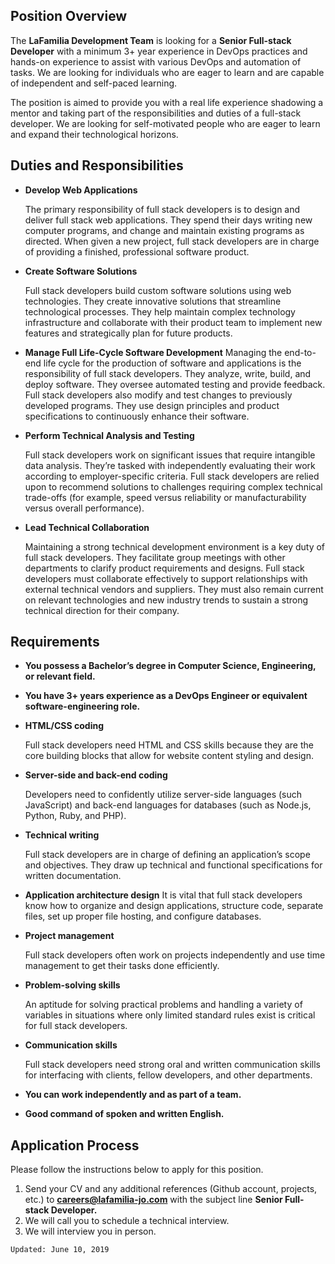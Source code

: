 ## Position Overview

The **LaFamilia Development Team** is looking for a **Senior Full-stack Developer** with a minimum 3+ year experience in DevOps practices and hands-on experience to assist with various DevOps and automation of tasks. We are looking for individuals who are eager to learn and are capable of independent and self-paced learning.

The position is aimed to provide you with a real life experience shadowing a mentor and taking part of the responsibilities and duties of a full-stack developer. We are looking for self-motivated people who are eager to learn and expand their technological horizons.

## Duties and Responsibilities

* **Develop Web Applications**

  The primary responsibility of full stack developers is to design and deliver full stack web applications. They spend their days writing new computer programs, and change and maintain existing programs as directed. When given a new project, full stack developers are in charge of providing a finished, professional software product.

* **Create Software Solutions**

  Full stack developers build custom software solutions using web technologies. They create innovative solutions that streamline technological processes. They help maintain complex technology infrastructure and collaborate with their product team to implement new features and strategically plan for future products.

* **Manage Full Life-Cycle Software Development**
  Managing the end-to-end life cycle for the production of software and applications is the responsibility of full stack developers. They analyze, write, build, and deploy software. They oversee automated testing and provide feedback. Full stack developers also modify and test changes to previously developed programs. They use design principles and product specifications to continuously enhance their software.

* **Perform Technical Analysis and Testing**

  Full stack developers work on significant issues that require intangible data analysis. They’re tasked with independently evaluating their work according to employer-specific criteria. Full stack developers are relied upon to recommend solutions to challenges requiring complex technical trade-offs (for example, speed versus reliability or manufacturability versus overall performance).

* **Lead Technical Collaboration**

  Maintaining a strong technical development environment is a key duty of full stack developers. They facilitate group meetings with other departments to clarify product requirements and designs. Full stack developers must collaborate effectively to support relationships with external technical vendors and suppliers. They must also remain current on relevant technologies and new industry trends to sustain a strong technical direction for their company.

## Requirements

* **You possess a Bachelor’s degree in Computer Science, Engineering, or relevant field.**

* **You have 3+ years experience as a DevOps Engineer or equivalent software-engineering role.**

* **HTML/CSS coding**

  Full stack developers need HTML and CSS skills because they are the core building blocks that allow for website content styling and design.

* **Server-side and back-end coding**

  Developers need to confidently utilize server-side languages (such JavaScript) and back-end languages for databases (such as Node.js, Python, Ruby, and PHP).

* **Technical writing**

  Full stack developers are in charge of defining an application’s scope and objectives. They draw up technical and functional specifications for written documentation.

* **Application architecture design**
  It is vital that full stack developers know how to organize and design applications, structure code, separate files, set up proper file hosting, and configure databases.

* **Project management**

  Full stack developers often work on projects independently and use time management to get their tasks done efficiently.

* **Problem-solving skills**

  An aptitude for solving practical problems and handling a variety of variables in situations where only limited standard rules exist is critical for full stack developers.

* **Communication skills**

  Full stack developers need strong oral and written communication skills for interfacing with clients, fellow developers, and other departments.

* **You can work independently and as part of a team.**
* **Good command of spoken and written English.**

## Application Process

Please follow the instructions below to apply for this position.

1. Send your CV and any additional references (Github account, projects, etc.) to **careers@lafamilia-jo.com** with the subject line **Senior Full-stack Developer.**
2. We will call you to schedule a technical interview.
3. We will interview you in person.


`Updated: June 10, 2019`
